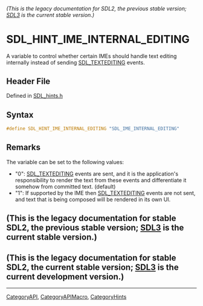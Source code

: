 ###### (This is the legacy documentation for SDL2, the previous stable version; [SDL3](https://wiki.libsdl.org/SDL3/) is the current stable version.)
# SDL_HINT_IME_INTERNAL_EDITING

A variable to control whether certain IMEs should handle text editing internally instead of sending [SDL_TEXTEDITING](SDL_TEXTEDITING) events.

## Header File

Defined in [SDL_hints.h](https://github.com/libsdl-org/SDL/blob/SDL2/include/SDL_hints.h)

## Syntax

```c
#define SDL_HINT_IME_INTERNAL_EDITING "SDL_IME_INTERNAL_EDITING"
```

## Remarks

The variable can be set to the following values:

- "0": [SDL_TEXTEDITING](SDL_TEXTEDITING) events are sent, and it is the
  application's responsibility to render the text from these events and
  differentiate it somehow from committed text. (default)
- "1": If supported by the IME then [SDL_TEXTEDITING](SDL_TEXTEDITING)
  events are not sent, and text that is being composed will be rendered in
  its own UI.

## (This is the legacy documentation for stable SDL2, the previous stable version; [SDL3](https://wiki.libsdl.org/SDL3/) is the current stable version.)



## (This is the legacy documentation for stable SDL2, the current stable version; [SDL3](https://wiki.libsdl.org/SDL3/) is the current development version.)



----
[CategoryAPI](CategoryAPI), [CategoryAPIMacro](CategoryAPIMacro), [CategoryHints](CategoryHints)

